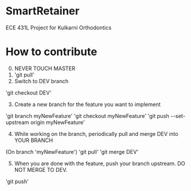 # SmartRetainer
ECE 431L Project for Kulkarni Orthodontics

# How to contribute
0. NEVER TOUCH MASTER
1. 'git pull'
2. Switch to DEV branch

'git checkout DEV'

3. Create a new branch for the feature you want to implement

'git branch myNewFeature'
'git checkout myNewFeature'
'git push --set-upstream origin myNewFeature'

4. While working on the branch, periodically pull and merge DEV into YOUR BRANCH

(On branch 'myNewFeature')
'git pull'
'git merge DEV'

5. When you are done with the feature, push your branch upstream. DO NOT MERGE TO DEV.

'git push'
